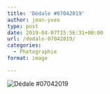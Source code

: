 ```yaml
---
title: 'Dédale #07042019'
author: jean-yves
type: post
date: 2019-04-07T15:56:31+00:00
url: /dedale-07042019/
categories:
  - Photographie
format: image

---
```

![Dédale #07042019](./dsc1050.jpg)